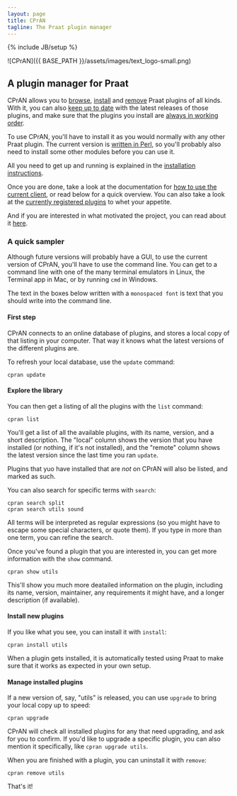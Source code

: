 ```yaml
---
layout: page
title: CPrAN
tagline: The Praat plugin manager
---
```

{% include JB/setup %}

![CPrAN]({{ BASE_PATH }}/assets/images/text_logo-small.png)

A plugin manager for Praat
--------------------------

CPrAN allows you to [browse][search], [install][] and [remove][] Praat plugins
of all kinds. With it, you can also [keep up to date][upgrade] with the latest
releases of those plugins, and make sure that the plugins you install are
[always in working order][test].

[search]:  docs/commands#search
[install]: docs/commands#install
[remove]:  docs/commands#remove
[upgrade]: docs/commands#upgrade
[test]:    docs/commands#test

To use CPrAN, you'll have to install it as you would normally with any other
Praat plugin. The current version is [written in Perl][perl client], so you'll
probably also need to install some other modules before you can use it.

[perl client]: clients/perl

All you need to get up and running is explained in the [installation
instructions](perl#installation).

Once you are done, take a look at the documentation for [how to use the current
client](cpran), or read below for a quick overview. You can also take a look
at the [currently registered plugins][plugin list] to whet your appetite.

[plugin list]: plugins

And if you are interested in what motivated the project, you can read about it
[here](rationale).

### A quick sampler

Although future versions will probably have a GUI, to use the current version
of CPrAN, you'll have to use the command line. You can get to a command line
with one of the many terminal emulators in Linux, the Terminal app in Mac, or
by running `cmd` in Windows.

The text in the boxes below written with a `monospaced font` is text that you
should write into the command line.

#### First step

CPrAN connects to an online database of plugins, and stores a local copy of
that listing in your computer. That way it knows what the latest versions of
the different plugins are.

To refresh your local database, use the `update` command:

    cpran update

#### Explore the library

You can then get a listing of all the plugins with the `list` command:

    cpran list

You'll get a list of all the available plugins, with its name, version, and
a short description. The "local" column shows the version that you have
installed (or nothing, if it's not installed), and the "remote" column shows the
latest version since the last time you ran `update`.

Plugins that yuo have installed that are _not_ on CPrAN will also be listed, and
marked as such.

You can also search for specific terms with `search`:

    cpran search split
    cpran search utils sound

All terms will be interpreted as regular expressions (so you might have to
escape some special characters, or quote them). If you type in more than one
term, you can refine the search.

Once you've found a plugin that you are interested in, you can get more
information with the `show` command.

    cpran show utils

This'll show you much more deatailed information on the plugin, including its
name, version, maintainer, any requirements it might have, and a longer
description (if available).

#### Install new plugins

If you like what you see, you can install it with `install`:

    cpran install utils

When a plugin gets installed, it is automatically tested using Praat to make
sure that it works as expected in your own setup.

#### Manage installed plugins

If a new version of, say, "utils" is released, you can use `upgrade` to bring
your local copy up to speed:

    cpran upgrade

CPrAN will check all installed plugins for any that need upgrading, and ask
for you to confirm. If you'd like to upgrade a specific plugin, you can also
mention it specifically, like `cpran upgrade utils`.

When you are finished with a plugin, you can uninstall it with `remove`:

    cpran remove utils

That's it!
